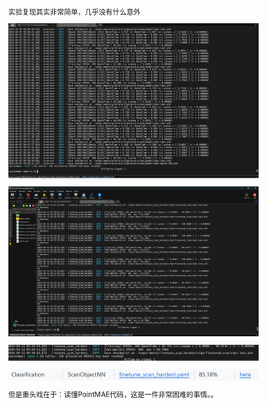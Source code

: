 实验复现其实非常简单，几乎没有什么意外

![image](png/1.png)

![image](png/2.png)

![image](png/3.png)

![image](png/4.png)

但是重头戏在于：读懂PointMAE代码，这是一件非常困难的事情。。

